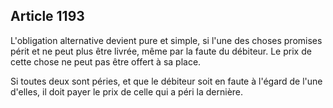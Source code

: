 Article 1193
----
L'obligation alternative devient pure et simple, si l'une des choses promises
périt et ne peut plus être livrée, même par la faute du débiteur. Le prix de
cette chose ne peut pas être offert à sa place.

Si toutes deux sont péries, et que le débiteur soit en faute à l'égard de l'une
d'elles, il doit payer le prix de celle qui a péri la dernière.

